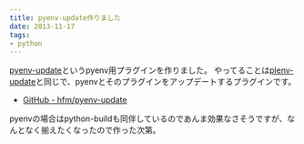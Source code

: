 ```yaml
---
title: pyenv-update作りました
date: 2013-11-17
tags:
- python
---
```

[pyenv-update](https://github.com/hfm/pyenv-update)というpyenv用プラグインを作りました。
やってることは[plenv-update](https://github.com/hfm/plenv-update)と同じで、pyenvとそのプラグインをアップデートするプラグインです。

* [GitHub - hfm/pyenv-update](https://github.com/hfm/pyenv-update)

pyenvの場合はpython-buildも同伴しているのであんま効果なさそうですが、なんとなく揃えたくなったので作った次第。

